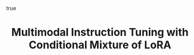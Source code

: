 ---
title: "Multimodal Instruction Tuning with Conditional Mixture of LoRA"
date: 
categories: [Research Papers]
tags: [LLM, LoRA, MoE, multimodal]
math: true
---